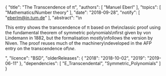 {
    "title": "The Transcendence of π",
    "authors": [
        "Manuel Eberl"
    ],
    "topics": [
        "Mathematics/Number theory"
    ],
    "date": "2018-09-28",
    "notify": [
        "eberlm@in.tum.de"
    ],
    "abstract": "\n<p>This entry shows the transcendence of &pi; based on the\nclassic proof using the fundamental theorem of symmetric polynomials\nfirst given by von Lindemann in 1882, but the formalisation mostly\nfollows the version by Niven. The proof reuses much of the machinery\ndeveloped in the AFP entry on the transcendence of\n<em>e</em>.</p>",
    "licence": "BSD",
    "olderReleases": {
        "2018": "2018-10-02",
        "2019": "2019-06-11"
    },
    "dependencies": [
        "E_Transcendental",
        "Symmetric_Polynomials"
    ]
}